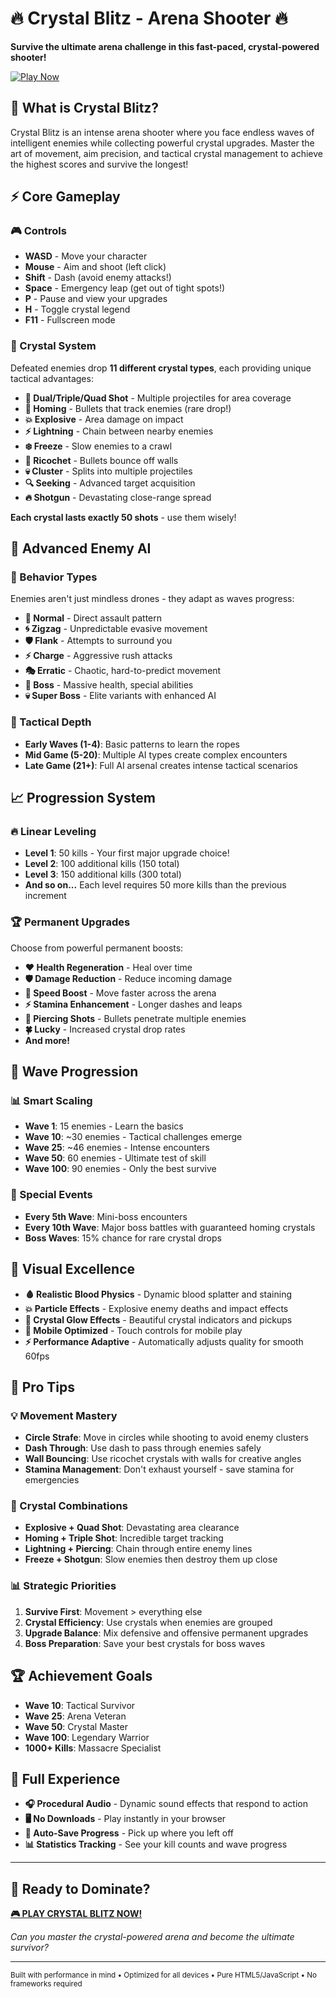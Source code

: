 # 🔥 Crystal Blitz - Arena Shooter 🔥

**Survive the ultimate arena challenge in this fast-paced, crystal-powered shooter!**

[![Play Now](https://img.shields.io/badge/🎮_PLAY_NOW-Crystal_Blitz-00ff88?style=for-the-badge)](https://zacsluss.github.io/Crystal_Blitz/Crystal_Blitz.html)

## 🎯 What is Crystal Blitz?

Crystal Blitz is an intense arena shooter where you face endless waves of intelligent enemies while collecting powerful crystal upgrades. Master the art of movement, aim precision, and tactical crystal management to achieve the highest scores and survive the longest!

## ⚡ Core Gameplay

### 🎮 Controls
- **WASD** - Move your character
- **Mouse** - Aim and shoot (left click)
- **Shift** - Dash (avoid enemy attacks!)
- **Space** - Emergency leap (get out of tight spots!)
- **P** - Pause and view your upgrades
- **H** - Toggle crystal legend
- **F11** - Fullscreen mode

### 💎 Crystal System
Defeated enemies drop **11 different crystal types**, each providing unique tactical advantages:

- **🔫 Dual/Triple/Quad Shot** - Multiple projectiles for area coverage
- **🎯 Homing** - Bullets that track enemies (rare drop!)
- **💥 Explosive** - Area damage on impact
- **⚡ Lightning** - Chain between nearby enemies
- **❄️ Freeze** - Slow enemies to a crawl  
- **🏀 Ricochet** - Bullets bounce off walls
- **💀 Cluster** - Splits into multiple projectiles
- **🔍 Seeking** - Advanced target acquisition
- **🔥 Shotgun** - Devastating close-range spread

**Each crystal lasts exactly 50 shots** - use them wisely!

## 🧠 Advanced Enemy AI

### 🤖 Behavior Types
Enemies aren't just mindless drones - they adapt as waves progress:

- **📍 Normal** - Direct assault pattern
- **🌀 Zigzag** - Unpredictable evasive movement  
- **🛡️ Flank** - Attempts to surround you
- **⚡ Charge** - Aggressive rush attacks
- **🎭 Erratic** - Chaotic, hard-to-predict movement
- **👑 Boss** - Massive health, special abilities
- **💀 Super Boss** - Elite variants with enhanced AI

### 🎯 Tactical Depth
- **Early Waves (1-4)**: Basic patterns to learn the ropes
- **Mid Game (5-20)**: Multiple AI types create complex encounters
- **Late Game (21+)**: Full AI arsenal creates intense tactical scenarios

## 📈 Progression System

### 🔥 Linear Leveling
- **Level 1**: 50 kills - Your first major upgrade choice!
- **Level 2**: 100 additional kills (150 total)
- **Level 3**: 150 additional kills (300 total)
- **And so on...** Each level requires 50 more kills than the previous increment

### 🏆 Permanent Upgrades
Choose from powerful permanent boosts:
- **❤️ Health Regeneration** - Heal over time
- **🛡️ Damage Reduction** - Reduce incoming damage  
- **💨 Speed Boost** - Move faster across the arena
- **⚡ Stamina Enhancement** - Longer dashes and leaps
- **🎯 Piercing Shots** - Bullets penetrate multiple enemies
- **🍀 Lucky** - Increased crystal drop rates
- **And more!**

## 🌊 Wave Progression

### 📊 Smart Scaling
- **Wave 1**: 15 enemies - Learn the basics
- **Wave 10**: ~30 enemies - Tactical challenges emerge  
- **Wave 25**: ~46 enemies - Intense encounters
- **Wave 50**: 60 enemies - Ultimate test of skill
- **Wave 100**: 90 enemies - Only the best survive

### 🎪 Special Events
- **Every 5th Wave**: Mini-boss encounters
- **Every 10th Wave**: Major boss battles with guaranteed homing crystals
- **Boss Waves**: 15% chance for rare crystal drops

## 🎨 Visual Excellence

- **🩸 Realistic Blood Physics** - Dynamic blood splatter and staining
- **💥 Particle Effects** - Explosive enemy deaths and impact effects
- **🌟 Crystal Glow Effects** - Beautiful crystal indicators and pickups
- **📱 Mobile Optimized** - Touch controls for mobile play
- **⚡ Performance Adaptive** - Automatically adjusts quality for smooth 60fps

## 🏅 Pro Tips

### 💡 Movement Mastery
- **Circle Strafe**: Move in circles while shooting to avoid enemy clusters
- **Dash Through**: Use dash to pass through enemies safely
- **Wall Bouncing**: Use ricochet crystals with walls for creative angles
- **Stamina Management**: Don't exhaust yourself - save stamina for emergencies

### 🎯 Crystal Combinations
- **Explosive + Quad Shot**: Devastating area clearance
- **Homing + Triple Shot**: Incredible target tracking
- **Lightning + Piercing**: Chain through entire enemy lines
- **Freeze + Shotgun**: Slow enemies then destroy them up close

### 📊 Strategic Priorities
1. **Survive First**: Movement > everything else
2. **Crystal Efficiency**: Use crystals when enemies are grouped
3. **Upgrade Balance**: Mix defensive and offensive permanent upgrades
4. **Boss Preparation**: Save your best crystals for boss waves

## 🏆 Achievement Goals

- **Wave 10**: Tactical Survivor
- **Wave 25**: Arena Veteran  
- **Wave 50**: Crystal Master
- **Wave 100**: Legendary Warrior
- **1000+ Kills**: Massacre Specialist

## 🎵 Full Experience

- **🎧 Procedural Audio** - Dynamic sound effects that respond to action
- **🖥️ No Downloads** - Play instantly in your browser
- **💾 Auto-Save Progress** - Pick up where you left off
- **📊 Statistics Tracking** - See your kill counts and wave progress

---

## 🚀 Ready to Dominate?

**[🎮 PLAY CRYSTAL BLITZ NOW!](https://zacsluss.github.io/Crystal_Blitz/Crystal_Blitz.html)**

*Can you master the crystal-powered arena and become the ultimate survivor?*

---

<sub>Built with performance in mind • Optimized for all devices • Pure HTML5/JavaScript • No frameworks required</sub>